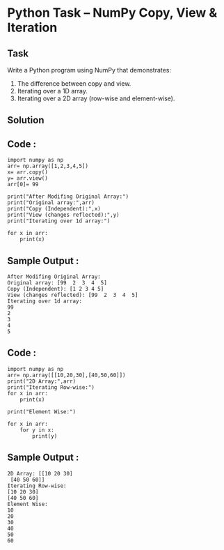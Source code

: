 # Python Task – NumPy Copy, View & Iteration
## Task
Write a Python program using NumPy that demonstrates:

1. The difference between copy and view.
2. Iterating over a 1D array.
3. Iterating over a 2D array (row-wise and element-wise).
## Solution
## Code :
```
import numpy as np
arr= np.array([1,2,3,4,5])
x= arr.copy()
y= arr.view()
arr[0]= 99

print("After Modifing Original Array:")
print("Original array:",arr)
print("Copy (Independent):",x)
print("View (changes reflected):",y)
print("Iterating over 1d array:")

for x in arr:
    print(x)
```
## Sample Output :
```
After Modifing Original Array:
Original array: [99  2  3  4  5]
Copy (Independent): [1 2 3 4 5]
View (changes reflected): [99  2  3  4  5]
Iterating over 1d array:
99
2
3
4
5
```
## Code :
```
import numpy as np
arr= np.array([[10,20,30],[40,50,60]])
print("2D Array:",arr)
print("Iterating Row-wise:")    
for x in arr:
    print(x)
    
print("Element Wise:")    

for x in arr:
    for y in x:
        print(y)
```
## Sample Output :
```
2D Array: [[10 20 30]
 [40 50 60]]
Iterating Row-wise:
[10 20 30]
[40 50 60]
Element Wise:
10
20
30
40
50
60
```
